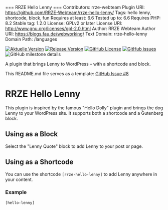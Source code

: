 === RRZE Hello Lenny ===
Contributors: rrze-webteam
Plugin URI: https://github.com/RRZE-Webteam/rrze-hello-lenny/
Tags: hello lenny, shortcode, block, fun
Requires at least: 6.6
Tested up to: 6.6
Requires PHP: 8.2
Stable tag: 1.2.0
License: GPLv2 or later
License URI: http://www.gnu.org/licenses/gpl-2.0.html
Author: RRZE Webteam
Author URI: https://blogs.fau.de/webworking/
Text Domain: rrze-hello-lenny
Domain Path: /languages

[![Aktuelle Version](https://img.shields.io/github/package-json/v/rrze-webteam/rrze-hello-lenny/main?label=Version)](https://github.com/RRZE-Webteam/rrze-hello-lenny)
[![Release Version](https://img.shields.io/github/v/release/rrze-webteam/rrze-hello-lenny?label=Release+Version)](https://github.com/rrze-webteam/rrze-hello-lenny/releases/)
[![GitHub License](https://img.shields.io/github/license/rrze-webteam/rrze-hello-lenny)](https://github.com/RRZE-Webteam/rrze-hello-lenny)
[![GitHub issues](https://img.shields.io/github/issues/RRZE-Webteam/rrze-hello-lenny)](https://github.com/RRZE-Webteam/rrze-hello-lenny/issues)
![GitHub milestone details](https://img.shields.io/github/milestones/progress-percent/RRZE-Webteam/rrze-hello-lenny/3)

A plugin that brings Lenny to WordPress – with a shortcode and block.

This README.md file serves as a template: [GitHub Issue #8](https://github.com/RRZE-Webteam/rrze-hello-lenny/issues/8)

# RRZE Hello Lenny

This plugin is inspired by the famous "Hello Dolly" plugin and brings the dog Lenny to your WordPress site. It supports both a shortcode and a Gutenberg block.

## Using as a Block

Select the "Lenny Quote" block to add Lenny to your post or page.

## Using as a Shortcode

You can use the shortcode `[rrze-hello-lenny]` to add Lenny anywhere in your content.

### Example

```html
[hello-lenny]


